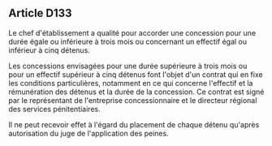 Article D133
----
Le chef d'établissement a qualité pour accorder une concession pour une durée
égale ou inférieure à trois mois ou concernant un effectif égal ou inférieur à
cinq détenus.

Les concessions envisagées pour une durée supérieure à trois mois ou pour un
effectif supérieur à cinq détenus font l'objet d'un contrat qui en fixe les
conditions particulières, notamment en ce qui concerne l'effectif et la
rémunération des détenus et la durée de la concession. Ce contrat est signé par
le représentant de l'entreprise concessionnaire et le directeur régional des
services pénitentiaires.

Il ne peut recevoir effet à l'égard du placement de chaque détenu qu'après
autorisation du juge de l'application des peines.
